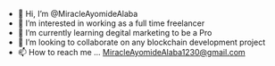 - 👋 Hi, I’m @MiracleAyomideAlaba
- 👀 I’m interested in working as a full time freelancer
- 🌱 I’m currently learning degital marketing to be a Pro
- 💞️ I’m looking to collaborate on any blockchain development project
- 📫 How to reach me ... MiracleAyomideAlaba1230@gmail.com

<!---
MiracleAyomideAlaba/MiracleAyomideAlaba is a ✨ special ✨ repository because its `README.md` (this file) appears on your GitHub profile.
You can click the Preview link to take a look at your changes.
--->
